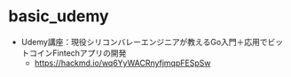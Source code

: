 # basic_udemy
- Udemy講座：現役シリコンバレーエンジニアが教えるGo入門＋応用でビットコインFintechアプリの開発
  - https://hackmd.io/wq6YyWACRnyfjmqpFESpSw
